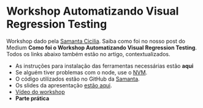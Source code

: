 # Workshop Automatizando Visual Regression Testing

Workshop dado pela [Samanta Cicilia](https://www.linkedin.com/in/samantacici/). Saiba como foi no nosso post do Medium **Como foi o Workshop Automatizando Visual Regression Testing**. Todos os links abaixo também estão no artigo, contextualizados.

- As instruções para instalação das ferramentas necessárias estão **aqui**
- Se alguém tiver problemas com o node, use o [NVM](https://github.com/creationix/nvm).
- O código utilizados estão no GitHub da [Samanta](https://github.com/samycici/qa-sampa-visual-regression).
- Os slides da apresentação [estão aqui](https://goo.gl/VZNBe1).
- [Vídeo do workshop](https://www.youtube.com/watch?v=DW6hUyiW2qE)
- **Parte prática**
